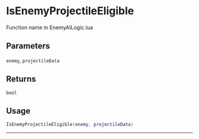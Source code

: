 # IsEnemyProjectileEligible
Function name in EnemyAILogic.lua
## Parameters
`enemy`, `projectileData`
## Returns
`bool`
## Usage
```lua
IsEnemyProjectileEligible(enemy, projectileData)
```
---
